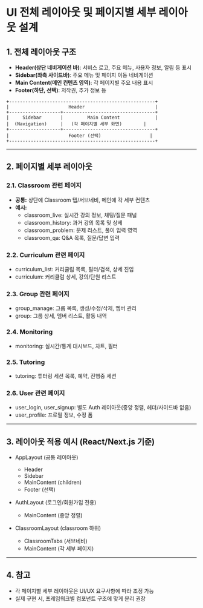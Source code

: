 # UI 전체 레이아웃 및 페이지별 세부 레이아웃 설계

## 1. 전체 레이아웃 구조

- **Header(상단 네비게이션 바)**: 서비스 로고, 주요 메뉴, 사용자 정보, 알림 등 표시
- **Sidebar(좌측 사이드바)**: 주요 메뉴 및 페이지 이동 네비게이션
- **Main Content(메인 컨텐츠 영역)**: 각 페이지별 주요 내용 표시
- **Footer(하단, 선택)**: 저작권, 추가 정보 등

```
+------------------------------------------------------+
|                      Header                          |
+-------------------+----------------------------------+
|     Sidebar       |         Main Content             |
|  (Navigation)     |   (각 페이지별 세부 화면)        |
+-------------------+----------------------------------+
|                      Footer (선택)                  |
+------------------------------------------------------+
```

---

## 2. 페이지별 세부 레이아웃

### 2.1. Classroom 관련 페이지
- **공통:** 상단에 Classroom 탭/서브네비, 메인에 각 세부 컨텐츠
- **예시:**
  - classroom_live: 실시간 강의 정보, 채팅/질문 패널
  - classroom_history: 과거 강의 목록 및 상세
  - classroom_problem: 문제 리스트, 풀이 입력 영역
  - classroom_qa: Q&A 목록, 질문/답변 입력

### 2.2. Curriculum 관련 페이지
- curriculum_list: 커리큘럼 목록, 필터/검색, 상세 진입
- curriculum: 커리큘럼 상세, 강의/단원 리스트

### 2.3. Group 관련 페이지
- group_manage: 그룹 목록, 생성/수정/삭제, 멤버 관리
- group: 그룹 상세, 멤버 리스트, 활동 내역

### 2.4. Monitoring
- monitoring: 실시간/통계 대시보드, 차트, 필터

### 2.5. Tutoring
- tutoring: 튜터링 세션 목록, 예약, 진행중 세션

### 2.6. User 관련 페이지
- user_login, user_signup: 별도 Auth 레이아웃(중앙 정렬, 헤더/사이드바 없음)
- user_profile: 프로필 정보, 수정 폼

---

## 3. 레이아웃 적용 예시 (React/Next.js 기준)

- AppLayout (공통 레이아웃)
  - Header
  - Sidebar
  - MainContent (children)
  - Footer (선택)

- AuthLayout (로그인/회원가입 전용)
  - MainContent (중앙 정렬)

- ClassroomLayout (classroom 하위)
  - ClassroomTabs (서브네비)
  - MainContent (각 세부 페이지)

---

## 4. 참고
- 각 페이지별 세부 레이아웃은 UI/UX 요구사항에 따라 조정 가능
- 실제 구현 시, 프레임워크별 컴포넌트 구조에 맞게 분리 권장
